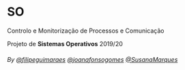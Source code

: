 # SO
Controlo e Monitorização de Processos e Comunicação

Projeto de **Sistemas Operativos** 2019/20

###### By [@filipeguimaraes](https://github.com/filipeguimaraes) [@joanafonsogomes]( https://github.com/joanafonsogomes) [@SusanaMarques]( https://github.com/SusanaMarques)
